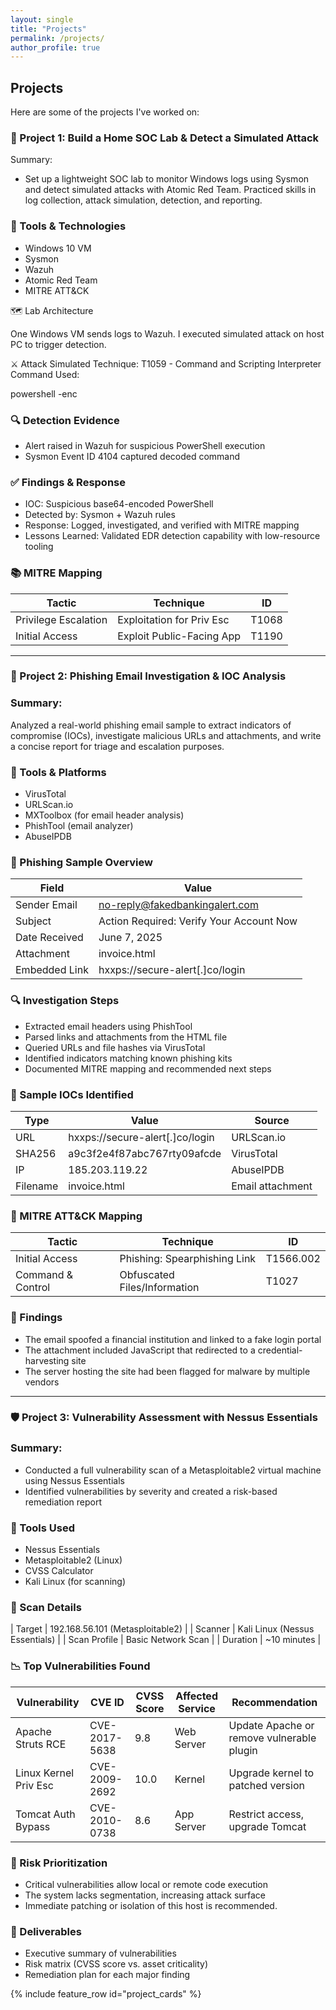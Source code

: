 ```yaml
---
layout: single
title: "Projects"
permalink: /projects/
author_profile: true
---
```

## Projects
Here are some of the projects I've worked on:

### 🔐 Project 1: Build a Home SOC Lab & Detect a Simulated Attack

Summary:

- Set up a lightweight SOC lab to monitor Windows logs using Sysmon and detect simulated attacks with Atomic Red Team. Practiced skills in log collection, attack simulation, detection, and reporting.

### 🧰 Tools & Technologies
 - Windows 10 VM
 - Sysmon
 - Wazuh
 - Atomic Red Team
 - MITRE ATT&CK

🗺️ Lab Architecture

One Windows VM sends logs to Wazuh. I executed simulated attack on host PC to trigger detection.

⚔️ Attack Simulated
Technique: T1059 - Command and Scripting Interpreter
Command Used:

powershell -enc <base64 encoded malicious script>

### 🔍 Detection Evidence

 - Alert raised in Wazuh for suspicious PowerShell execution
 - Sysmon Event ID 4104 captured decoded command

### ✅ Findings & Response
 - IOC: Suspicious base64-encoded PowerShell
 - Detected by: Sysmon + Wazuh rules
 - Response: Logged, investigated, and verified with MITRE mapping
 - Lessons Learned: Validated EDR detection capability with low-resource tooling

### 📚 MITRE Mapping

| Tactic             | Technique                    | ID     |
|--------------------|------------------------------|--------|
| Privilege Escalation | Exploitation for Priv Esc   | T1068  |
| Initial Access     | Exploit Public-Facing App    | T1190  |


-------------------------------------------------------------------------------------------------------

### 📨 Project 2: Phishing Email Investigation & IOC Analysis

### Summary:

Analyzed a real-world phishing email sample to extract indicators of compromise (IOCs), investigate malicious URLs and attachments, and write a concise report for triage and escalation purposes.

### 🧰 Tools & Platforms
 - VirusTotal
 - URLScan.io
 - MXToolbox (for email header analysis)
 - PhishTool (email analyzer)
 - AbuseIPDB

### 📩 Phishing Sample Overview

| Field           | Value                                         |
|------------------|-----------------------------------------------|
| Sender Email     | no-reply@fakedbankingalert.com                |
| Subject          | Action Required: Verify Your Account Now     |
| Date Received    | June 7, 2025                                  |
| Attachment       | invoice.html                                  |
| Embedded Link    | hxxps://secure-alert[.]co/login               |


### 🔍 Investigation Steps
 - Extracted email headers using PhishTool
 - Parsed links and attachments from the HTML file
 - Queried URLs and file hashes via VirusTotal
 - Identified indicators matching known phishing kits
 - Documented MITRE mapping and recommended next steps

### 🧪 Sample IOCs Identified

| Type     | Value                               | Source         |
|----------|-------------------------------------|----------------|
| URL      | hxxps://secure-alert[.]co/login     | URLScan.io     |
| SHA256   | a9c3f2e4f87abc767rty09afcde         | VirusTotal     |
| IP       | 185.203.119.22                      | AbuseIPDB      |
| Filename | invoice.html                        | Email attachment |


### 🧭 MITRE ATT&CK Mapping

| Tactic         | Technique                   | ID         |
|----------------|------------------------------|------------|
| Initial Access | Phishing: Spearphishing Link | T1566.002  |
| Command & Control | Obfuscated Files/Information | T1027    |


### 🧾 Findings
 - The email spoofed a financial institution and linked to a fake login portal
 - The attachment included JavaScript that redirected to a credential-harvesting site
 - The server hosting the site had been flagged for malware by multiple vendors

-------------------------------------------------------------------------------------------------------

### 🛡️ Project 3: Vulnerability Assessment with Nessus Essentials

### Summary:
 - Conducted a full vulnerability scan of a Metasploitable2 virtual machine using Nessus Essentials
 - Identified vulnerabilities by severity and created a risk-based remediation report

### 🧰 Tools Used
 - Nessus Essentials
 - Metasploitable2 (Linux)
 - CVSS Calculator
 - Kali Linux (for scanning)

### 🧪 Scan Details

| Target | 192.168.56.101 (Metasploitable2) |
| Scanner | Kali Linux (Nessus Essentials) |
| Scan Profile | Basic Network Scan |
| Duration | ~10 minutes |

### 📉 Top Vulnerabilities Found

| Vulnerability           | CVE ID        | CVSS Score | Affected Service | Recommendation                              |
|--------------------------|---------------|------------|------------------|----------------------------------------------|
| Apache Struts RCE        | CVE-2017-5638 | 9.8        | Web Server       | Update Apache or remove vulnerable plugin    |
| Linux Kernel Priv Esc    | CVE-2009-2692 | 10.0       | Kernel           | Upgrade kernel to patched version            |
| Tomcat Auth Bypass       | CVE-2010-0738 | 8.6        | App Server       | Restrict access, upgrade Tomcat              |


### 🧭 Risk Prioritization
 - Critical vulnerabilities allow local or remote code execution
 - The system lacks segmentation, increasing attack surface
 - Immediate patching or isolation of this host is recommended.

### 🧾 Deliverables
 - Executive summary of vulnerabilities
 - Risk matrix (CVSS score vs. asset criticality)
 - Remediation plan for each major finding

{% include feature_row id="project_cards" %}

